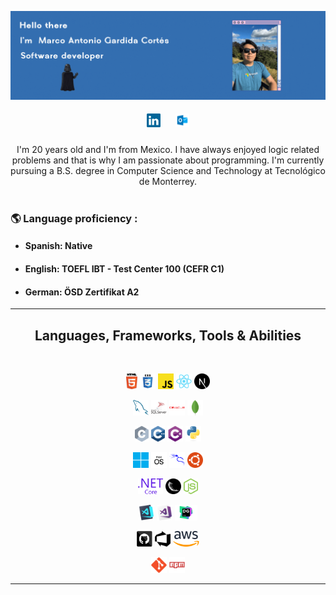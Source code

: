 ![me](images/Github.gif)

<h5 align="center">
  <code><a href="https://www.linkedin.com/in/marco-antonio-gardida-cort%C3%A9s-38a3441b5" title="LinkedIn Profile"><img width="22" src="images/linkedin.svg"></a></code>
  &nbsp
  &nbsp
  &nbsp
  <code><a href="antoniogarcort@hotmail.com" title="E-mail"><img width="22" src="images/outlook.svg"></a></code>
</h5>

<div align = "center">
I'm 20 years old and I'm from Mexico. I have always enjoyed logic related problems and that is why I am passionate about programming. I'm currently pursuing a B.S. degree in Computer Science and Technology at Tecnológico de Monterrey.
</div>

<br/>


### :earth_americas: Language proficiency :
 
- #### Spanish: Native
- #### English: TOEFL IBT - Test Center 100 (CEFR C1)
- #### German: ÖSD Zertifikat A2

<hr>
<h2 align="center">Languages, Frameworks, Tools & Abilities </h2>
<br>
<p align="center">
  <code><img title="HTML5" height="25" src="images/html5.svg"></code>
  <code><img title="CSS" height="25" src="images/css.svg"></code>
  <code><img title="Javascript" height="25" src="images/javascript.svg"></code>
  <code><img title="React" height="25" src="images/react-original.svg"></code>
  <code><img title="Next.js" height="25" src="images/nextjs.svg"></code>
</p>
<p align="center">
  <code><img title="MySQL" height="25" src="images/mysql.svg"></code>
  <code><img title="Microsoft SQL Server" height="25" src="images/SQLServer.svg"></code>
  <code><img title="Oracle" height="25" src="images/oracle.svg"></code>
  <code><img title="MongoDB" height="25" src="images/mongo.svg"></code>
</p>
<p align="center">
  <code><img title="C" height="25" src="images/c.svg"></code>
  <code><img title="C++" height="25" src="images/cpp.svg"></code>
  <code><img title="C#" height="25" src="images/cSharp.svg"></code>
  <code><img title="Python" height="25" src="images/python-original.svg"></code>
</p>
<p align="center">
  <code><img title="Windows" height="25" src="images/windows11.svg"></code>
  <code><img title="macOs" height="25" src="images/macos.svg"></code>
  <code><img title="KaliLinux" height="25" src="images/kalilinux.svg"></code>
  <code><img title="Ubuntu" height="25" src="images/ubuntu.svg"></code>
</p>
<p align="center">
  <code><img title=".NetCore" height="25" src="images/dotnetcore.svg"></code>
  <code><img title="Flask" height="25" src="images/flask.png"></code>
  <code><img title="Node.js" height="25" src="images/nodejs.svg"></code>
</p>
<p align="center">
  <code><img title="Microsoft Visual Studio Code" height="25" src="images/vscode.png"></code>
  <code><img title="Microsoft Visual Studio" height="25" src="images/visualstudio.png"></code>
  <code><img title="Data Grip" height="25" src="images/datagrip.svg"></code>
</p>
<p align="center">
  <code><img title="GitHub" height="25" src="images/github.svg"></code>
  <code><img title="Azure" height="25" src="images/azure.svg"></code>
  <code><img title="AWS" height="25" src="images/aws.svg"></code>
</p>
<p align="center">
  <code><img title="Git" height="25" src="images/git-original.svg"></code>
  <code><img title="npm" height="25" src="images/npm.svg"></code>
</p>
<hr>


<!--
**Ant20ni02/Ant20ni02** is a ✨ _special_ ✨ repository because its `README.md` (this file) appears on your GitHub profile.

Here are some ideas to get you started:

- 🔭 I’m currently working on ...
- 🌱 I’m currently learning ...
- 👯 I’m looking to collaborate on ...
- 🤔 I’m looking for help with ...
- 💬 Ask me about ...
- 📫 How to reach me: ...
- 😄 Pronouns: ...
- ⚡ Fun fact: ...
-->
